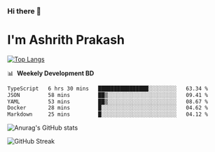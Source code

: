 ### Hi there 👋
# I'm Ashrith Prakash

[![Top Langs](https://github-readme-stats.vercel.app/api/top-langs/?username=xxcheckmatexx&count_private=true&include_all_commits=true&show_icons=true&line_height=20&title_color=FFFFFF&icon_color=FFFFFF&text_color=FFFFFF&bg_color=0D1117&langs_count=8)](https://github.com/anuraghazra/github-readme-stats)

📊 &nbsp;**Weekely Development BD**

<!--START_SECTION:waka-->

```txt
TypeScript   6 hrs 30 mins   ████████████████░░░░░░░░░   63.34 %
JSON         58 mins         ██▒░░░░░░░░░░░░░░░░░░░░░░   09.41 %
YAML         53 mins         ██▒░░░░░░░░░░░░░░░░░░░░░░   08.67 %
Docker       28 mins         █░░░░░░░░░░░░░░░░░░░░░░░░   04.62 %
Markdown     25 mins         █░░░░░░░░░░░░░░░░░░░░░░░░   04.12 %
```

<!--END_SECTION:waka-->

![Anurag's GitHub stats](https://github-readme-stats.vercel.app/api?username=xxcheckmatexx&count_private=true&show_icons=true&theme=merko)  

![GitHub Streak](http://github-readme-streak-stats.herokuapp.com?user=xxcheckmatexx&theme=merko&hide_border=true&date_format=M%20j%5B%2C%20Y%5D&fire=DD0E0B)
<br/>
